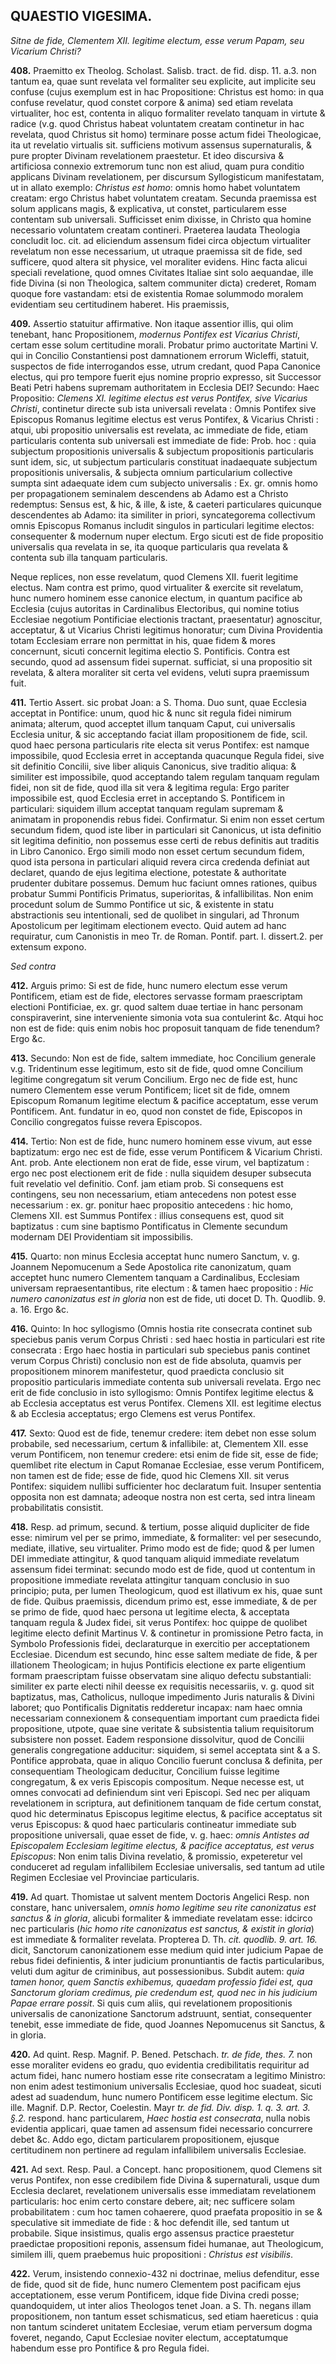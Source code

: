 ## QUAESTIO VIGESIMA.

*Sitne de fide, Clementem XII. legitime electum, esse verum Papam, seu Vicarium Christi?*

**408.** Praemitto ex Theolog. Scholast. Salisb. tract. de fid. disp. 11. a.3. non tantum ea, quae sunt revelata vel formaliter seu explicite, aut implicite seu confuse (cujus exemplum est in hac Propositione: Christus est homo: in qua confuse revelatur, quod constet corpore & anima) sed etiam revelata virtualiter, hoc est, contenta in aliquo formaliter revelato tanquam in virtute & radice (v.g. quod Christus habeat voluntatem creatam continetur in hac revelata, quod Christus sit homo) terminare posse actum fidei Theologicae, ita ut revelatio virtualis sit. sufficiens motivum assensus supernaturalis, & pure propter Divinam revelationem praestetur. Et ideo discursiva & artificiosa connexio extremorum tunc non est aliud, quam pura conditio applicans Divinam revelationem, per discursum Syllogisticum manifestatam, ut in allato exemplo: *Christus est homo*: omnis homo habet voluntatem creatam: ergo Christus habet voluntatem creatam. Secunda praemissa est solum applicans magis, & explicativa, ut constet, particularem esse contentam sub universali. Sufficisset enim dixisse, in Christo qua homine necessario voluntatem creatam contineri. Praeterea laudata Theologia concludit loc. cit. ad eliciendum assensum fidei circa objectum virtualiter revelatum non esse necessarium, ut utraque praemissa sit de fide, sed sufficere, quod altera sit physice, vel moraliter evidens. Hinc facta alicui speciali revelatione, quod omnes Civitates Italiae sint solo aequandae, ille fide Divina (si non Theologica, saltem communiter dicta) crederet, Romam quoque fore vastandam: etsi de existentia Romae solummodo moralem evidentiam seu certitudinem haberet. His praemissis,

**409.** Assertio statuitur affirmative. Non itaque assentior illis, qui olim tenebant, hanc Propositionem, *modernus Pontifex est Vicarius Christi*, certam esse solum certitudine morali. Probatur primo auctoritate Martini V. qui in Concilio Constantiensi post damnationem errorum Wicleffi, statuit, suspectos de fide interrogandos esse, utrum credant, quod Papa Canonice electus, qui pro tempore fuerit ejus nomine proprio expresso, sit Successor Beati Petri habens supremam authoritatem in Ecclesia DEI? Secundo: Haec Propositio: *Clemens XI. legitime electus est verus Pontifex, sive Vicarius Christi*, continetur directe sub ista universali revelata : Omnis Pontifex sive Episcopus Romanus legitime electus est verus Pontifex, & Vicarius Christi : atqui, ubi propositio universalis est revelata, ac immediate de fide, etiam particularis contenta sub universali est immediate de fide: Prob. hoc : quia subjectum propositionis universalis & subjectum propositionis particularis sunt idem, sic, ut subjectum particularis constituat inadaequate subjectum propositionis universalis, & subjecta omnium particularium collective sumpta sint adaequate idem cum subjecto universalis : Ex. gr. omnis homo per propagationem seminalem descendens ab Adamo est a Christo redemptus: Sensus est, & hic, & ille, & iste, & caeteri particulares quicunque descendentes ab Adamo: ita similiter in priori, syncategorema collectivum omnis Episcopus Romanus includit singulos in particulari legitime electos: consequenter & modernum nuper electum. Ergo sicuti est de fide propositio universalis qua revelata in se, ita quoque particularis qua revelata & contenta sub illa tanquam particularis.

Neque replices, non esse revelatum, quod Clemens XII. fuerit legitime electus. Nam contra est primo, quod virtualiter & exercite sit revelatum, hunc numero hominem esse canonice electum, in quantum pacifice ab Ecclesia (cujus autoritas in Cardinalibus Electoribus, qui nomine totius Ecclesiae negotium Pontificiae electionis tractant, praesentatur) agnoscitur, acceptatur, & ut Vicarius Christi legitimus honoratur; cum Divina Providentia totam Ecclesiam errare non permittat in his, quae fidem & mores concernunt, sicuti concernit legitima electio S. Pontificis. Contra est secundo, quod ad assensum fidei supernat. sufficiat, si una propositio sit revelata, & altera moraliter sit certa vel evidens, veluti supra praemissum fuit.

**411.** Tertio Assert. sic probat Joan: a S. Thoma. Duo sunt, quae Ecclesia acceptat in Pontifice: unum, quod hic & nunc sit regula fidei nimirum animata; alterum, quod acceptet illum tanquam Caput, cui universalis Ecclesia unitur, & sic acceptando faciat illam propositionem de fide, scil. quod haec persona particularis rite electa sit verus Pontifex: est namque impossibile, quod Ecclesia erret in acceptanda quacunque Regula fidei, sive sit definitio Concilii, sive liber aliquis Canonicus, sive traditio aliqua: & similiter est impossibile, quod acceptando talem regulam tanquam regulam fidei, non sit de fide, quod illa sit vera & legitima regula: Ergo pariter impossibile est, quod Ecclesia erret in acceptando S. Pontificem in particulari: siquidem illum acceptat tanquam regulam supremam & animatam in proponendis rebus fidei. Confirmatur. Si enim non esset certum secundum fidem, quod iste liber in particulari sit Canonicus, ut ista definitio sit legitima definitio, non possemus esse certi de rebus definitis aut traditis in Libro Canonico. Ergo simili modo non esset certum secundum fidem, quod ista persona in particulari aliquid revera circa credenda definiat aut declaret, quando de ejus legitima electione, potestate & authoritate prudenter dubitare possemus. Demum huc faciunt omnes rationes, quibus probatur Summi Pontificis Primatus, superioritas, & infallibilitas. Non enim procedunt solum de Summo Pontifice ut sic, & existente in statu abstractionis seu intentionali, sed de quolibet in singulari, ad Thronum Apostolicum per legitimam electionem evecto. Quid autem ad hanc requiratur, cum Canonistis in meo Tr. de Roman. Pontif. part. I. dissert.2. per extensum expono.

*Sed contra*

**412.** Arguis primo: Si est de fide, hunc numero electum esse verum Pontificem, etiam est de fide, electores servasse formam praescriptam electioni Pontificiae, ex. gr. quod saltem duae tertiae in hanc personam conspiraverint, sine interveniente simonia vota sua contulerint &c. Atqui hoc non est de fide: quis enim nobis hoc proposuit tanquam de fide tenendum? Ergo &c.

**413.** Secundo: Non est de fide, saltem immediate, hoc Concilium generale v.g. Tridentinum esse legitimum, esto sit de fide, quod omne Concilium legitime congregatum sit verum Concilium. Ergo nec de fide est, hunc numero Clementem esse verum Pontificem; licet sit de fide, omnem Episcopum Romanum legitime electum & pacifice acceptatum, esse verum Pontificem. Ant. fundatur in eo, quod non constet de fide, Episcopos in Concilio congregatos fuisse revera Episcopos.

**414.** Tertio: Non est de fide, hunc numero hominem esse vivum, aut esse baptizatum: ergo nec est de fide, esse verum Pontificem & Vicarium Christi. Ant. prob. Ante electionem non erat de fide, esse virum, vel baptizatum : ergo nec post electionem erit de fide : nulla siquidem desuper subsecuta fuit revelatio vel definitio. Conf. jam etiam prob. Si consequens est contingens, seu non necessarium, etiam antecedens non potest esse necessarium : ex. gr. ponitur haec propositio antecedens : hic homo, Clemens XII. est Summus Pontifex : illius consequens est, quod sit baptizatus : cum sine baptismo Pontificatus in Clemente secundum modernam DEI Providentiam sit impossibilis.

**415.** Quarto: non minus Ecclesia acceptat hunc numero Sanctum, v. g. Joannem Nepomucenum a Sede Apostolica rite canonizatum, quam acceptet hunc numero Clementem tanquam a Cardinalibus, Ecclesiam universam repraesentantibus, rite electum : & tamen haec propositio : *Hic numero canonizatus est in gloria* non est de fide, uti docet D. Th. Quodlib. 9. a. 16. Ergo &c.

**416.** Quinto: In hoc syllogismo (Omnis hostia rite consecrata continet sub speciebus panis verum Corpus Christi : sed haec hostia in particulari est rite consecrata : Ergo haec hostia in particulari sub speciebus panis continet verum Corpus Christi) conclusio non est de fide absoluta, quamvis per propositionem minorem manifestetur, quod praedicta conclusio sit propositio particularis immediate contenta sub universali revelata. Ergo nec erit de fide conclusio in isto syllogismo: Omnis Pontifex legitime electus & ab Ecclesia acceptatus est verus Pontifex. Clemens XII. est legitime electus & ab Ecclesia acceptatus; ergo Clemens est verus Pontifex.

**417.** Sexto: Quod est de fide, tenemur credere: item debet non esse solum probabile, sed necessarium, certum & infallibile: at, Clementem XII. esse verum Pontificem, non tenemur credere: etsi enim de fide sit, esse de fide; quemlibet rite electum in Caput Romanae Ecclesiae, esse verum Pontificem, non tamen est de fide; esse de fide, quod hic Clemens XII. sit verus Pontifex: siquidem nullibi sufficienter hoc declaratum fuit. Insuper sententia opposita non est damnata; adeoque nostra non est certa, sed intra lineam probabilitatis consistit.

**418.** Resp. ad primum, secund. & tertium, posse aliquid dupliciter de fide esse: nimirum vel per se primo, immediate, & formaliter: vel per sesecundo, mediate, illative, seu virtualiter. Primo modo est de fide; quod & per lumen DEI immediate attingitur, & quod tanquam aliquid immediate revelatum assensum fidei terminat: secundo modo est de fide, quod ut contentum in propositione immediate revelata attingitur tanquam conclusio in suo principio; puta, per lumen Theologicum, quod est illativum ex his, quae sunt de fide. Quibus praemissis, dicendum primo est, esse immediate, & de per se primo de fide, quod haec persona ut legitime electa, & acceptata tanquam regula & Judex fidei, sit verus Pontifex: hoc quippe de quolibet legitime electo definit Martinus V. & continetur in promissione Petro facta, in Symbolo Professionis fidei, declaraturque in exercitio per acceptationem Ecclesiae. Dicendum est secundo, hinc esse saltem mediate de fide, & per illationem Theologicam; in hujus Pontificis electione ex parte eligentium formam praescriptam fuisse observatam sine aliquo defectu substantiali: similiter ex parte electi nihil deesse ex requisitis necessariis, v. g. quod sit baptizatus, mas, Catholicus, nulloque impedimento Juris naturalis & Divini laboret; quo Pontificalis Dignitatis redderetur incapax: nam haec omnia necessariam connexionem & consequentiam important cum praedicta fidei propositione, utpote, quae sine veritate & subsistentia talium requisitorum subsistere non posset. Eadem responsione dissolvitur, quod de Concilii generalis congregatione adducitur: siquidem, si semel acceptata sint & a S. Pontifice approbata, quae in aliquo Concilio fuerunt conclusa & definita, per consequentiam Theologicam deducitur, Concilium fuisse legitime congregatum, & ex veris Episcopis compositum. Neque necesse est, ut omnes convocati ad definiendum sint veri Episcopi. Sed nec per aliquam revelationem in scriptura, aut definitionem tanquam de fide certum constat, quod hic determinatus Episcopus legitime electus, & pacifice acceptatus sit verus Episcopus: & quod haec particularis contineatur immediate sub propositione universali, quae esset de fide, v. g. haec: *omnis Antistes ad Episcopalem Ecclesiam legitime electus, & pacifice acceptatus, est verus Episcopus*: Non enim talis Divina revelatio, & promissio, expeteretur vel conduceret ad regulam infallibilem Ecclesiae universalis, sed tantum ad utile Regimen Ecclesiae vel Provinciae particularis.

**419.** Ad quart. Thomistae ut salvent mentem Doctoris Angelici Resp. non constare, hanc universalem, *omnis homo legitime seu rite canonizatus est sanctus & in gloria*, alicubi formaliter & immediate revelatam esse: idcirco nec particularis (*hic homo rite canonizatus est sanctus, & existit in gloria*) est immediate & formaliter revelata. Propterea D. Th. *cit. quodlib. 9. art. 16.* dicit, Sanctorum canonizationem esse medium quid inter judicium Papae de rebus fidei definientis, & inter judicium pronuntiantis de factis particularibus, veluti dum agitur de criminibus, aut possessionibus. Subdit autem: *quia tamen honor, quem Sanctis exhibemus, quaedam professio fidei est, qua Sanctorum gloriam credimus, pie credendum est, quod nec in his judicium Papae errare possit*. Si quis cum aliis, qui revelationem propositionis universalis de canonizatione Sanctorum adstruunt, sentiat, consequenter tenebit, esse immediate de fide, quod Joannes Nepomucenus sit Sanctus, & in gloria.

**420.** Ad quint. Resp. Magnif. P. Bened. Petschach. *tr. de fide, thes. 7.* non esse moraliter evidens eo gradu, quo evidentia credibilitatis requiritur ad actum fidei, hanc numero hostiam esse rite consecratam a legitimo Ministro: non enim adest testimonium universalis Ecclesiae, quod hoc suadeat, sicuti adest ad suadendum, hunc numero Pontificem esse legitime electum. Sic ille. Magnif. D.P. Rector, Coelestin. Mayr *tr. de fid. Div. disp. 1. q. 3. art. 3. §.2.* respond. hanc particularem, *Haec hostia est consecrata*, nulla nobis evidentia applicari, quae tamen ad assensum fidei necessario concurrere debet &c. Addo ego, dictam particularem propositionem, ejusque certitudinem non pertinere ad regulam infallibilem universalis Ecclesiae.

**421.** Ad sext. Resp. Paul. a Concept. hanc propositionem, quod Clemens sit verus Pontifex, non esse credibilem fide Divina & supernaturali, usque dum Ecclesia declaret, revelationem universalis esse immediatam revelationem particularis: hoc enim certo constare debere, ait; nec sufficere solam probabilitatem : cum hoc tamen cohaerere, quod praefata propositio in se & speculative sit immediate de fide : & hoc defendit ille, sed tantum ut probabile. Sique insistimus, qualis ergo assensus practice praestetur praedictae propositioni reponis, assensum fidei humanae, aut Theologicum, similem illi, quem praebemus huic propositioni : *Christus est visibilis*.

**422.** Verum, insistendo connexio-432 ni doctrinae, melius defenditur, esse de fide, quod sit de fide, hunc numero Clementem post pacificam ejus acceptationem, esse verum Pontificem, idque fide Divina credi posse; quandoquidem, ut inter alios Theologos tenet Joan. a S. Th. negans illam propositionem, non tantum esset schismaticus, sed etiam haereticus : quia non tantum scinderet unitatem Ecclesiae, verum etiam perversum dogma foveret, negando, Caput Ecclesiae noviter electum, acceptatumque habendum esse pro Pontifice & pro Regula fidei.